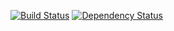 [![Build Status](https://travis-ci.org/parzonka/vertx-examples.svg?branch=master)](https://travis-ci.org/parzonka/vertx-examples)
[![Dependency Status](https://www.versioneye.com/user/projects/56d1b132157a69002ea956ed/badge.svg?style=flat)](https://www.versioneye.com/user/projects/56d1b132157a69002ea956ed)
